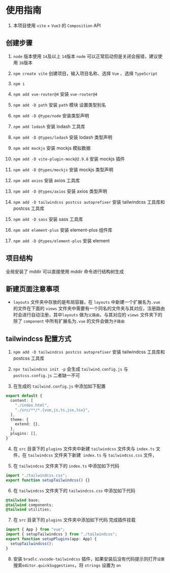 # 使用指南

1. 本项目使用 `vite` + `Vue3` 的 `Composition` API

## 创建步骤

1. `node` 版本使用 `14`及以上 `14`版本 `node` 可以正常启动但是关闭会报错，建议使用 `16`版本

2. `npm create vite` 创建项目，输入项目名称、选择 `Vue` 、选择 `TypeScript`

3. `npm i`

4. `npm add vue-router@4` 安装 `vue-router@4`

5. `npm add -D path` 安装 `path` 模块 设置类型别名

6. `npm add -D @type/node` 安装类型声明

7. `npm add lodash` 安装 lodash 工具库

8. `npm add -D @types/lodash` 安装 lodash 类型声明

9. `npm add mockjs` 安装 mockjs 模拟数据

10. `npm add -D vite-plugin-mock@2.9.8` 安装 mockjs 插件

11. `npm add -D @types/mockjs` 安装 mockjs 类型声明

12. `npm add axios` 安装 axios 工具库

13. `npm add -D @types/axios` 安装 axios 类型声明

14. `npm add -D tailwindcss postcss autoprefixer` 安装 tailwindcss 工具库和 postcss 工具库

15. `npm add -D sass` 安装 sass 工具库

16. `npm add element-plus` 安装 element-plus 组件库

17. `npm add -D @types/element-plus` 安装 element

## 项目结构

全局安装了 mddir 可以直接使用 mddir 命令进行结构树生成

## 新建页面注意事项

- `layouts` 文件夹中存放的是布局容器，在 `layouts` 中新建一个扩展名为`.vue` 的文件在下面的 `views` 文件夹中需要有一个同名的文件夹与其对应，注册路由时会进行自动注册，其中`layouts` 做为`父路由`，与其对应的 `views` 文件夹下的除了 `component` 中所有扩展名为`.vue` 的文件会做为`子路由`

## tailwindcss 配置方式

1. `npm add -D tailwindcss postcss autoprefixer` 安装 tailwindcss 工具库和 postcss 工具库

2. `npx tailwindcss init -p` 会生成 `tailwind.config.js` 与 `postcss.config.js` 二者缺一不可

3. 在生成的 `tailwind.config.js` 中添加如下配置

```ts
export default {
  content: [
    "./index.html",
    "./src/**/*.{vue,js,ts,jsx,tsx}",
  ],
  theme: {
    extend: {},
  },
  plugins: [],
}`
```

4. 在 `src` 目录下的 `plugins` 文件夹中新建 `tailwindcss` 文件夹与 `index.ts` 文件，在 `tailwindcss` 文件夹下新建` index.ts` 与 `tailwindcss.css` 文件，

5. 在 `tailwindcss` 文件夹下的 `index.ts` 中添加如下代码

```ts
import "./tailwindcss.css";
export function setupTailwindcss() {}
```

6. 在 `tailwindcss` 文件夹下的 `tailwindcss.css` 中添加如下代码

```css
@tailwind base;
@tailwind components;
@tailwind utilities;
```

7. 在 `src` 目录下的 `plugins` 文件夹中添加如下代码 完成插件挂载

```ts
import { App } from "vue";
import { setupTailwindcss } from "./tailwindcss";
export function setupPlugins(app: App) {
  setupTailwindcss();
}
```

8. 安装 `bradlc.vscode-tailwindcss` 插件，如果安装后没有代码提示则打开`设置`搜索`editor.quickSuggestions`，将 `strings` 设置为 `on`
